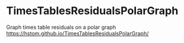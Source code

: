 # TimesTablesResidualsPolarGraph
Graph times table residuals on a polar graph
https://hstom.github.io/TimesTablesResidualsPolarGraph/
